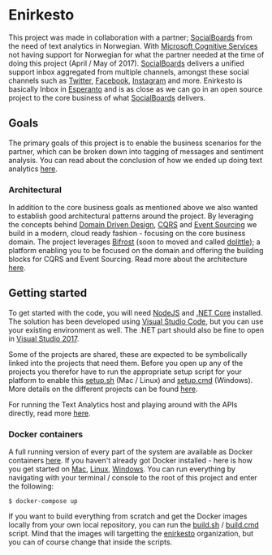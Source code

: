 # Enirkesto

This project was made in collaboration with a partner; [SocialBoards](http://socialboards.com) from the need of text analytics in Norwegian. With [Microsoft Cognitive Services](https://www.microsoft.com/cognitive-services) not having support for Norwegian for what the partner needed at the time of doing this project (April / May of 2017). [SocialBoards](http://socialboards.com) delivers a unified support inbox aggregated from multiple channels, amongst these social channels such as [Twitter](https://twitter.com), [Facebook](https://facebook.com), [Instagram](https://instagram.com) and more. Enirkesto is basically Inbox in [Esperanto](https://en.wikipedia.org/wiki/Esperanto) and is as close as we can go in an open source project to the
core business of what [SocialBoards](http://socialboards.com) delivers.

## Goals

The primary goals of this project is to enable the business scenarios for the partner, which can be broken down into tagging of messages and sentiment analysis. You can read about the conclusion of how we ended up doing text analytics [here](Documentation/TextAnalytics.md).

### Architectural

In addition to the core business goals as mentioned above we also wanted to establish good architectural patterns around the project. By leveraging the concepts behind [Domain Driven Design](https://en.wikipedia.org/wiki/Domain-driven_design), [CQRS](https://docs.microsoft.com/en-us/azure/architecture/patterns/cqrs) and [Event Sourcing](https://docs.microsoft.com/en-us/azure/architecture/patterns/event-sourcing) we build in a modern, cloud ready fashion - focusing on the core business domain. The project leverages [Bifrost](http://www.dolittle.io/bifrost) (soon to moved and called [dolittle](http://www.dolittle.io)); a platform enabling you to be focused on the domain and offering the building blocks for CQRS and Event Sourcing. Read more about the architecture [here](Documentation/Architecture.md).

## Getting started

To get started with the code, you will need [NodeJS](https://nodejs.org/en/) and [.NET Core](https://www.microsoft.com/net/download/core) installed. The solution has been developed using [Visual Studio Code](https://code.visualstudio.com), but you can use your existing environment as well. The .NET part should also be fine to open in [Visual Studio 2017](https://www.visualstudio.com/vs/).

Some of the projects are shared, these are expected to be symbolically linked into the projects that need them. Before you open up any of the projects you therefor have to run the appropriate setup script for your platform to enable this [setup.sh](setup.sh) (Mac / Linux) and [setup.cmd](setup.cmd) (Windows). More details on the different projects can be found [here](Documentation/Projects.md).

For running the Text Analytics host and playing around with the APIs directly, read more [here](Documentation/GettingStarted.md).



### Docker containers

A full running version of every part of the system are available as Docker containers [here](https://hub.docker.com/u/enirkesto/).
If you haven't already got Docker installed - here is how you get started on [Mac](https://docs.docker.com/docker-for-mac/), [Linux](https://docs.docker.com/engine/installation/linux/), [Windows](https://docs.docker.com/docker-for-windows/).
You can run everything by navigating with your terminal / console to the root of this project and enter the following:

```shell
$ docker-compose up
```

If you want to build everything from scratch and get the Docker images locally from your own local repository, you can run the [build.sh](build.sh) / [build.cmd](build.cmd) script. Mind that the images will targetting the [enirkesto](https://hub.docker.com/u/enirkesto/) organization, but you can of course change that inside the scripts.
